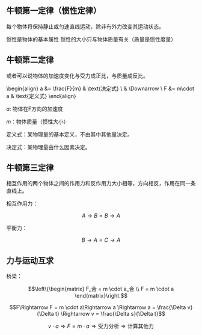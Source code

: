 ## 牛顿第一定律（惯性定律）

每个物体将保持静止或匀速直线运动，除非有外力改变其运动状态。

惯性是物体的基本属性 惯性的大小只与物体质量有关（质量是惯性度量）

## 牛顿第二定律

或者可以说物体的加速度变化与受力成正比，与质量成反比。

\begin{align}
a &= \frac{F}{m} & \text{决定式} \\
& \Downarrow \\
F &= m\cdot a & \text{定义式}
\end{align}

$a$: 物体在F方向的加速度

$m$：物体质量（惯性大小）

定义式：某物理量的基本定义，不由其中其他量决定。

决定式：某物理量由什么因素决定。

## 牛顿第三定律

相互作用的两个物体之间的作用力和反作用力大小相等，方向相反，作用在同一条直线上。

相互作用力：

$$A \rightarrow B = B \rightarrow A$$

平衡力：

$$B \rightarrow A = C \rightarrow A$$

## 力与运动互求

桥梁：

$$\left\{\begin{matrix}
F_合 = m \cdot a_合 \\
F = m \cdot a
\end{matrix}\right.$$

$$F\Rightarrow F = m \cdot a\Rightarrow a \Rightarrow a = \frac{\Delta v}{\Delta t} \Rightarrow v = \frac{\Delta s}{\Delta t}$$

$$v \cdot a \Rightarrow F = m \cdot a \Rightarrow \text{受力分析} \Rightarrow \text{计算其他力}$$
